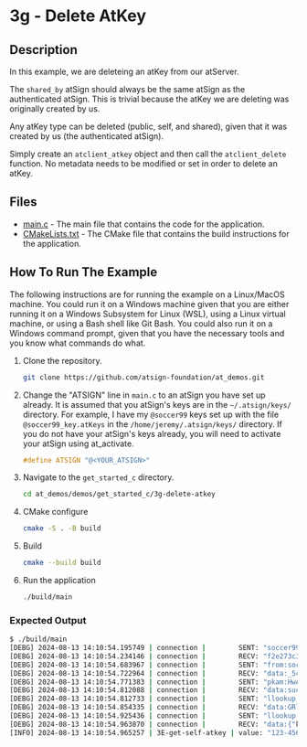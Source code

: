# 3g - Delete AtKey

## Description

In this example, we are deleteing an atKey from our atServer.

The `shared_by` atSign should always be the same atSign as the authenticated atSign. This is trivial because the atKey we are deleting was originally created by us.

Any atKey type can be deleted (public, self, and shared), given that it was created by us (the authenticated atSign).

Simply create an `atclient_atkey` object and then call the `atclient_delete` function. No metadata needs to be modified or set in order to delete an atKey.

## Files

- [main.c](./main.c) - The main file that contains the code for the application.
- [CMakeLists.txt](./CMakeLists.txt) - The CMake file that contains the build instructions for the application.

## How To Run The Example

The following instructions are for running the example on a Linux/MacOS machine. You could run it on a Windows machine given that you are either running it on a Windows Subsystem for Linux (WSL), using a Linux virtual machine, or using a Bash shell like Git Bash. You could also run it on a Windows command prompt, given that you have the necessary tools and you know what commands do what.

1. Clone the repository.

    ```sh
    git clone https://github.com/atsign-foundation/at_demos.git
    ```

1. Change the "ATSIGN" line in `main.c` to an atSign you have set up already. It is assumed that you atSign's keys are in the `~/.atsign/keys/` directory. For example, I have my `@soccer99` keys set up with the file `@soccer99_key.atKeys` in the `/home/jeremy/.atsign/keys/` directory. If you do not have your atSign's keys already, you will need to activate your atSign using at_activate.

    ```c
    #define ATSIGN "@<YOUR_ATSIGN>"
    ```

1. Navigate to the `get_started_c` directory.

    ```sh
    cd at_demos/demos/get_started_c/3g-delete-atkey
    ```

1. CMake configure

    ```sh
    cmake -S . -B build
    ```

1. Build

    ```sh
    cmake --build build
    ```

1. Run the application

    ```sh
    ./build/main
    ```

### Expected Output

```sh
$ ./build/main
[DEBG] 2024-08-13 14:10:54.195749 | connection |        SENT: "soccer99"
[DEBG] 2024-08-13 14:10:54.234146 | connection |        RECV: "f2e273c3-fdae-5983-8f6f-524b678ddf38.swarm0002.atsign.zone:6925"
[DEBG] 2024-08-13 14:10:54.683967 | connection |        SENT: "from:soccer99"
[DEBG] 2024-08-13 14:10:54.722964 | connection |        RECV: "data:_5c2827d2-3c0a-4754-b5e8-c3da5d247d3f@soccer99:604b62d1-67cf-405d-8513-3c303a95603b"
[DEBG] 2024-08-13 14:10:54.771383 | connection |        SENT: "pkam:HwA+9Ok0yKYocDV5q72wh4aYiN83lLGdTIBjlIAFvg+dQiJ6YQB7JLEpgCIS+E6M7b3AqhRouNcGDR5BxIvDzM8Wi6qBfLEvCqPPRo5LTMzoJK3Lw6iSmVykC+lTgYkqIb+NMkadCwvZOJeiHowyxuL7dLvKLObKPdWqBicNrgy/95WfQC0HswQretHMK9F42d81DHs2HV+V2Ay4s7Zx7oxZjhLGO+Ekg3ndrLyogaWT/wew+vCEqq6wXIjlKntllrVUa9z2BPywV189xR/4JmRn+h9Yqud00cu71GuVz1uK8FCH4sVud5kaxRhUcPo0+5rNbzODSFTLyd4VnEUSIA=="
[DEBG] 2024-08-13 14:10:54.812088 | connection |        RECV: "data:success"
[DEBG] 2024-08-13 14:10:54.812733 | connection |        SENT: "llookup:shared_key.soccer0@soccer99"
[DEBG] 2024-08-13 14:10:54.854335 | connection |        RECV: "data:GRluAnPbZML0MVUCoq/MWwv0ZVZyRNigrKoeMyn2pZxBujbfPk+KAoGmOmwvEJGsYuplAKZLLreV3QcQxHxUaHQ/weWwXMrgaogJkUlSt99fUAl/vZmK0hG31tnyJ4suEQTJHAUlmc09fy1mLlP/oBZuRLijL9aH0XirGsd7wAoFFuNNaKwhN0Lx8mVjrQNqq4uY39pJuMWAPebLG6uNQk6PZX8GQ9tu15YGerJqRJUsVrXVkPq3jNmRMaMjZWbluz/bzD7b7BK207WqiMv938awGD0qfixPjVg8gY2kY+8uMMXYlVe8eZz4C0LC/egFeEXJkidY2FeNCeJ8oIMtgQ=="
[DEBG] 2024-08-13 14:10:54.925436 | connection |        SENT: "llookup:all:@soccer0:phone.c_demos@soccer99"
[DEBG] 2024-08-13 14:10:54.963870 | connection |        RECV: "data:{"key":"@soccer0:phone.c_demos@soccer99","data":"o1W9ueAeeKSGPoNret8v3g==","metaData":{"createdBy":"@soccer99","updatedBy":"@soccer99","createdAt":"2024-08-13 14:10:27.480Z","updatedAt":"2024-08-13 14:10:27.480Z","status":"active","version":0,"isBinary":false,"isEncrypted":false,"ivNonce":"wWMMdQqECydB6cKOKSc39A=="}}"
[INFO] 2024-08-13 14:10:54.965257 | 3E-get-self-atkey | value: "123-456-7890"
```